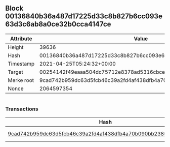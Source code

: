 ## Block 00136840b36a487d17225d33c8b827b6cc093e63d3c6ab8a0ce32b0cca4147ce

Attribute | Value
--- | ---
Height | 39636
Hash | 00136840b36a487d17225d33c8b827b6cc093e63d3c6ab8a0ce32b0cca4147ce
Timestamp | 2021-04-25T05:24:32+00:00
Target | 00254142f49eaaa504dc75712e8378ad5316cbcead634704b3734b6271167cc4
Merke root | 9cad742b959dc63d5fcb46c39a2fd4af438dfb4a70b090bb2385ff22969eb157
Nonce | 2064597354

```

```

### Transactions

Hash | Amount
--- | ---
[9cad742b959dc63d5fcb46c39a2fd4af438dfb4a70b090bb2385ff22969eb157](9cad742b959dc63d5fcb46c39a2fd4af438dfb4a70b090bb2385ff22969eb157.md) | 10.00000000 SKEPTI 
